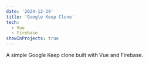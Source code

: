 ```yaml
---
date: '2024-12-29'
title: 'Google Keep Clone'
tech:
  - Vue
  - Firebase
showInProjects: true
---
```


A simple Google Keep clone built with Vue and Firebase.
